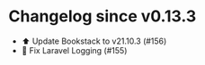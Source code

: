 # Changelog since v0.13.3
- ⬆️ Update Bookstack to v21.10.3 (#156) 
- 🔨 Fix Laravel Logging (#155) 
